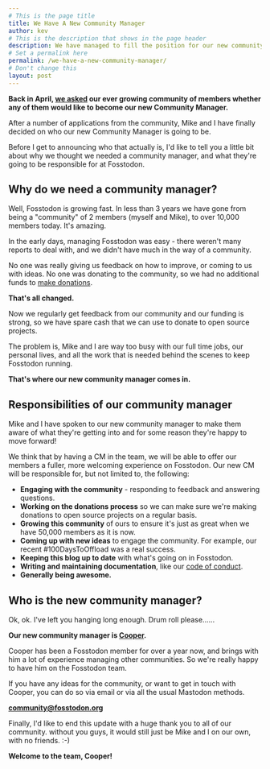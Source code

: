 ```yaml
---
# This is the page title
title: We Have A New Community Manager
author: kev
# This is the description that shows in the page header
description: We have managed to fill the position for our new community manager.
# Set a permalink here
permalink: /we-have-a-new-community-manager/
# Don't change this
layout: post
---
```


**Back in April, [we asked](/we-need-a-community-manager) our ever growing community of members whether any of them would like to become our new Community Manager.**

After a number of applications from the community, Mike and I have finally decided on who our new Community Manager is going to be.<!--more-->

Before I get to announcing who that actually is, I'd like to tell you a little bit about why we thought we needed a community manager, and what they're going to be responsible for at Fosstodon.

## Why do we need a community manager?

Well, Fosstodon is growing fast. In less than 3 years we have gone from being a "community" of 2 members (myself and Mike), to over 10,000 members today. It's amazing.

In the early days, managing Fosstodon was easy - there weren't many reports to deal with, and we didn't have much in the way of a community.

No one was really giving us feedback on how to improve, or coming to us with ideas. No one was donating to the community, so we had no additional funds to [make donations](/about).

**That's all changed.**

Now we regularly get feedback from our community and our funding is strong, so we have spare cash that we can use to donate to open source projects.

The problem is, Mike and I are way too busy with our full time jobs, our personal lives, and all the work that is needed behind the scenes to keep Fosstodon running.

**That's where our new community manager comes in.**

## Responsibilities of our community manager

Mike and I have spoken to our new community manager to make them aware of what they're getting into and for some reason they're happy to move forward!

We think that by having a CM in the team, we will be able to offer our members a fuller, more welcoming experience on Fosstodon. Our new CM will be responsible for, but not limited to, the following:

* **Engaging with the community** - responding to feedback and answering questions.
* **Working on the donations process** so we can make sure we're making donations to open source projects on a regular basis.
* **Growing this community** of ours to ensure it's just as great when we have 50,000 members as it is now.
* **Coming up with new ideas** to engage the community. For example, our recent #100DaysToOffload was a real success.
* **Keeping this blog up to date** with what's going on in Fosstodon.
* **Writing and maintaining documentation**, like our [code of conduct](https://hub.fosstodon.org/code-of-conduct).
* **Generally being awesome.**

## Who is the new community manager?

Ok, ok. I've left you hanging long enough. Drum roll please......

**Our new community manager is [Cooper](https://fosstodon.org/@cooper).**

Cooper has been a Fosstodon member for over a year now, and brings with him a lot of experience managing other communities. So we're really happy to have him on the Fosstodon team.

If you have any ideas for the community, or want to get in touch with Cooper, you can do so via email or via all the usual Mastodon methods.

**[community@fosstodon.org](mailto:community@fosstodon.org)**

Finally, I'd like to end this update with a huge thank you to all of our community. without you guys, it would still just be Mike and I on our own, with no friends. :-)

**Welcome to the team, Cooper!**
